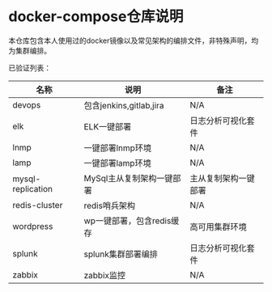 # docker-compose仓库说明

本仓库包含本人使用过的docker镜像以及常见架构的编排文件，非特殊声明，均为集群编排。

已验证列表：

| 名称           | 说明             | 备注 |
| ------------- | ---------------- | ---- |
| devops        | 包含jenkins,gitlab,jira | N/A  |
| elk           | ELK一键部署 | 日志分析可视化套件 |
| lnmp          | 一键部署lnmp环境 | N/A  |
| lamp          | 一键部署lamp环境 | N/A  |
| mysql-replication     | MySql主从复制架构一键部署 | 主从复制架构一键部署 |
| redis-cluster | redis哨兵架构    | N/A  |
| wordpress     | wp一键部署，包含redis缓存 | 高可用集群环境 |
| splunk        | splunk集群部署编排 | 日志分析可视化套件 |
| zabbix        | zabbix监控 | N/A |